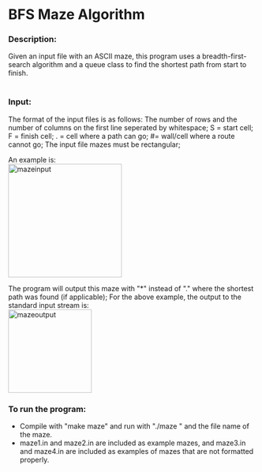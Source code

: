 # BFS Maze Algorithm


### Description:
Given an input file with an ASCII maze, this program uses a breadth-first-search algorithm and a queue class to find the shortest path from start to finish. <br><br>


### Input:
The format of the input files is as follows:
The number of rows and the number of columns on the first line seperated by whitespace;
S = start cell;
F = finish cell;
. = cell where a path can go;
#= wall/cell where a route cannot go;
The input file mazes must be rectangular;

An example is: <br>
<img width="230" alt="mazeinput" src="https://user-images.githubusercontent.com/70349082/162794999-2169ac42-ecf7-4701-acb5-4bbc7f9e436b.png">



The program will output this maze with "*" instead of "." where the shortest path was found (if applicable);
For the above example, the output to the standard input stream is: <br>
<img width="169" alt="mazeoutput" src="https://user-images.githubusercontent.com/70349082/162795011-29b505a3-bfc8-4759-9db6-72405be0b371.png">


### To run the program:
- Compile with "make maze" and run with "./maze " and the file name of the maze. 
- maze1.in and maze2.in are included as example mazes, and maze3.in and maze4.in are included as examples of mazes that are not formatted properly. 
